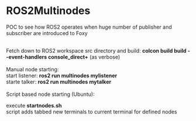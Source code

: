 # ROS2Multinodes
POC to see how ROS2 operates when huge number of publisher and subscriber are introduced to Foxy

<br>
Fetch down to ROS2 workspace src directory and build: <b>colcon build  build --event-handlers console_direct+</b>  (as verbose)  <br>
<br>
Manual node starting:<br>
start listener: <b>ros2 run multinodes mylistener</b><br>
starte talker: <b>ros2 run multinodes mytalker</b> <br>
 
 <br>
  Script based node starting (Ubuntu):
 
 execute **startnodes.sh**<br>
 script adds tabbed new terminals to current terminal for defined nodes
 